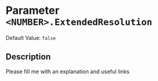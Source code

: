 # Parameter `<NUMBER>.ExtendedResolution`
Default Value: `false`





## Description
Please fill me with an explanation and useful links

